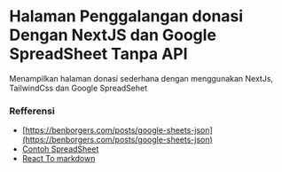 # Halaman Penggalangan donasi Dengan NextJS dan Google SpreadSheet Tanpa API

Menampilkan halaman donasi sederhana dengan menggunakan NextJs, TailwindCss dan Google SpreadSehet

### Refferensi

- [https://benborgers.com/posts/google-sheets-json](https://benborgers.com/posts/google-sheets-json)
- [Contoh SpreadSheet](https://docs.google.com/spreadsheets/d/1ntkoy5-3HYQspZ8Ep-eC3uoyQv0V9a7UzFFoCzYqzBo/edit?usp=sharing)
- [React To markdown](https://remarkjs.github.io/react-markdown/)
